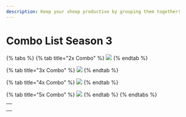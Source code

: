 ```yaml
---
description: Keep your sheep productive by grouping them together!
---
```


# Combo List Season 3

{% tabs %}
{% tab title="2x Combo" %}
![](../../../.gitbook/assets/combolistx2\_season2.png)
{% endtab %}

{% tab title="3x Combo" %}
![](<../../../.gitbook/assets/combolistx3\_season3 (1).png>)
{% endtab %}

{% tab title="4x Combo" %}
![](../../../.gitbook/assets/combolistx4\_season3.png)
{% endtab %}

{% tab title="5x Combo" %}
![](<../../../.gitbook/assets/combolistx5\_season3 (1).png>)
{% endtab %}
{% endtabs %}



|   |
| - |
|   |
|   |
|   |
